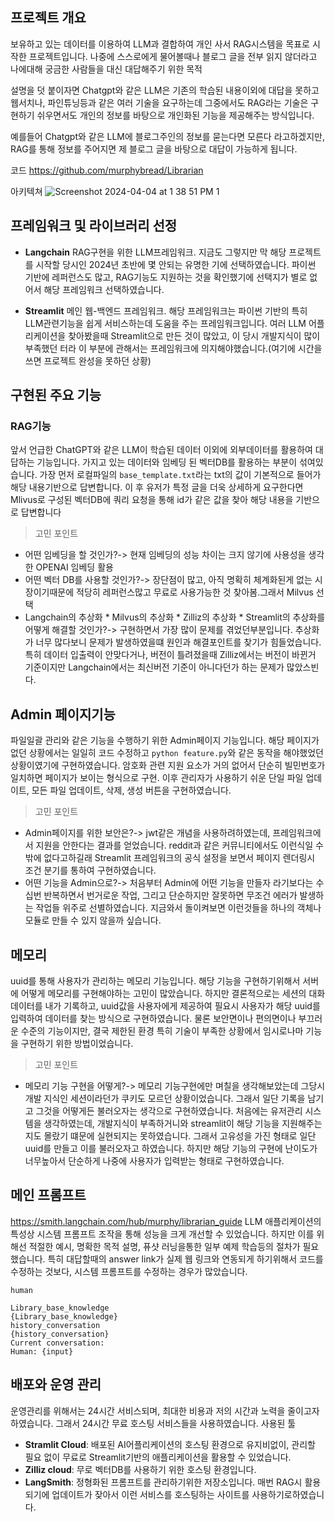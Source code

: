 ## 프로젝트 개요
보유하고 있는 데이터를 이용하여 LLM과 결합하여 개인 사서 RAG시스템을 목표로 시작한 프로젝트입니다. 나중에 스스로에게 물어볼때나 블로그 글을 전부 읽지 않더라고 나에대해 궁금한 사람들을 대신 대답해주기 위한 목적

설명을 덧 붙이자면 Chatgpt와 같은  LLM은 기존의 학습된 내용이외에 대답을 못하고 웹서치나, 파인튜닝등과 같은 여러 기술을 요구하는데 그중에서도 RAG라는 기술은 구현하기 쉬우면서도 개인의 정보를 바탕으로 개인화된 기능을 제공해주는 방식입니다.

예를들어 Chatgpt와 같은 LLM에 블로그주인의 정보를 묻는다면 모른다 라고하겠지만, RAG를 통해 정보를 주어지면 제 블로그 글을 바탕으로 대답이 가능하게 됩니다.


코드
https://github.com/murphybread/Librarian

아키텍쳐
![Screenshot 2024-04-04 at 1 38 51 PM 1](https://github.com/murphybread/Librarian/assets/50486329/5a52ac17-1b65-472e-a07f-e075a1e2e333)





## 프레임워크 및 라이브러리 선정

- **Langchain**
RAG구현을 위한 LLM프레임워크.
지금도 그렇지만 막 해당 프로젝트를 시작할 당시인 2024년 초반에 몇 안되는 유명한 기에 선택하였습니다. 파이썬 기반에 레퍼런스도 많고, RAG기능도 지원하는 것을 확인했기에 선택지가 별로 없어서 해당 프레임워크 선택하였습니다.

- **Streamlit**
메인 웹-백엔드 프레임워크.
해당 프레임워크는 파이썬 기반의 특히 LLM관련기능을 쉽게 서비스하는데 도움을 주는 프레임워크입니다. 여러 LLM 어플리케이션을 찾아봤을때 Streamlit으로 만든 것이 많았고, 이 당시 개발지식이 많이 부족했던 터라 이 부분에 관해서는 프레임워크에 의지해야했습니다.(여기에 시간을 쓰면 프로젝트 완성을 못하던 상황)



## 구현된  주요 기능

### RAG기능
앞서 언급한 ChatGPT와 같은 LLM이 학습된 데이터 이외에 외부데이터를 활용하여 대답하는 기능입니다.
가지고 있는 데이터와 임베딩 된 벡터DB를 활용하는 부분이 섞여있습니다.
가장 먼저 로컬파일의 `base_template.txt`라는 txt의 값이 기본적으로 들어가 해당 내용기반으로 답변합니다. 이 후 유저가 특정 글을 더욱 상세하게 요구한다면 Mlivus로 구성된 벡터DB에 쿼리 요청을 통해 id가 같은 값을 찾아 해당 내용을 기반으로 답변합니다

> 고민 포인트
- 어떤 임베딩을 할 것인가?-> 현재 임베딩의 성능 차이는 크지 않기에 사용성을 생각한 OPENAI 임베딩 활용
- 어떤 벡터 DB를 사용할 것인가?-> 장단점이 많고, 아직 명확히 체계화된게 없는 시장이기때문에 적당히 레퍼런스많고 무료로 사용가능한 것 찾아봄.그래서 Milvus 선택
- Langchain의 추상화 * Milvus의 추상화 * Zilliz의 추상화 * Streamlit의 추상화를 어떻게 해결할 것인가?-> 구현하면서 가장 많이 문제를 겪었던부분입니다. 추상화가 너무 많다보니 문제가 발생하였을떄 원인과 해결포인트를 찾기가 힘들었습니다. 특히 데이터 입출력이 안맞다거나, 버전이 틀려졌을때 Zilliz에서는 버전이 바뀐거 기준이지만 Langchain에서는 최신버전 기준이 아니다던가 하는 문제가 많았스빈다.


## Admin 페이지기능
파일일괄 관리와 같은 기능을 수행하기 위한 Admin페이지 기능입니다. 
해당 페이지가 없던 상황에서는 일일히 코드 수정하고 `python feature.py`와 같은 동작을 해야했었던 상황이였기에 구현하였습니다. 암호화 관련 지원 요소가 거의 없어서 단순히 빌민번호가 일치하면 페이지가 보이는 형식으로 구현. 이후 관리자가 사용하기 쉬운 단일 파일 업데이트, 모든 파일 업데이트, 삭제, 생성 버튼을 구현하였습니다. 

>고민 포인트
- Admin페이지를 위한 보안은?-> jwt같은 개념을 사용하려하였는데, 프레임워크에서 지원을 안한다는 결과를 얻었습니다. reddit과 같은 커뮤니티에서도 이런식일 수 밖에 없다고하길래 Streamlit 프레임워크의 공식 설정을 보면서 페이지 렌더링시 조건 분기를 통하여 구현하였습니다.
- 어떤 기능을 Admin으로?-> 처음부터 Admin에 어떤 기능을 만들자 라기보다는 수십번 반복하면서 번거로운 작업, 그리고 단순하지만 잘못하면 무조건 에러가 발생하는 작업들 위주로 선별하였습니다. 지금와서 돌이켜보면 이런것들을 하나의 객체나 모듈로 만들 수 있지 않을까 싶습니다.

## 메모리
uuid를 통해 사용자가 관리하는 메모리 기능입니다.
해당 기능을 구현하기위해서 서버에 어떻게 메모리를 구현해야하는 고민이 많았습니다. 하지만 결론적으로는 세션의 대화데이터를 내가 기록하고, uuid값을 사용자에게 제공하여 필요시 사용자가 해당 uuid를 입력하여 데이터를 찾는 방식으로 구현하였습니다. 물론 보안면이나 편의면이나 부끄러운 수준의 기능이지만, 결국 제한된 환경 특히 기술이 부족한 상황에서 임시로나마 기능을 구현하기 위한 방법이었습니다.

> 고민 포인트
- 메모리 기능 구현을 어떻게?-> 메모리 기능구현에만 며칠을 생각해보았는데 그당시 개발 지식인 세션이라던가 쿠키도 모르던 상황이었습니다. 그래서 일단 기록을 남기고 그것을 어떻게든 불러오자는 생각으로 구현하였습니다. 처음에는 유저관리 시스템을 생각하였는데, 개발지식이 부족하거니와 streamlit이 해당 기능을 지원해주는지도 몰랐기 떄문에 실현되지는 못하였습니다. 그래서 고유성을 가진 형태로 일단 uuid를 만들고 이를 불러오자고 하였습니다. 하지만 해당 기능의 구현에 난이도가 너무높아서 단순하게 나중에 사용자가 입력받는 형태로 구현하였습니다. 

## 메인 프롬프트
https://smith.langchain.com/hub/murphy/librarian_guide
LLM 애플리케이션의 특성상 시스템 프롬프트 조작을 통해 성능을 크게 개선할 수 있었습니다. 하지만 이를 위해선 적절한 예시, 명확한 목적 설명, 퓨샷 러닝을통한 일부 예제 학습등의 절차가 필요했습니다. 특히 대답할때의 answer link가 실제 웹 링크와 연동되게 하기위해서 코드를 수정하는 것보다, 시스템 프롬프트를 수정하는 경우가 많았습니다.
```
human

Library_base_knowledge
{Library_base_knowledge}
history_conversation
{history_conversation}
Current conversation:
Human: {input}
```



## 배포와 운영 관리
운영관리를 위해서는 24시간 서비스되며, 최대한 비용과 저의 시간과 노력을 줄이고자 하였습니다. 그래서 24시간 무료 호스팅 서비스들을 사용하였습니다.
사용된 툴
- **Stramlit Cloud**: 배포된 AI어플리케이션의 호스팅 환경으로 유지비없이, 관리할 필요 없이 무료로 Streamlit기반의 애플리케이션을 활용할 수 있었습니다.
- **Zilliz cloud**: 무로 벡터DB를 사용하기 위한 호스팅 환경입니다.
- **LangSmith**: 정형화된 프롬프트를 관리하기위한 저장소입니다. 매번 RAG시 활용되기에 업데이트가 잦아서 이런 서비스를 호스팅하는 사이트를 사용하기로하였습니다.


